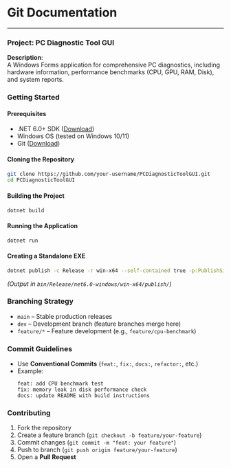# **Git Documentation**  


---


### **Project: PC Diagnostic Tool GUI**  
**Description**:  
A Windows Forms application for comprehensive PC diagnostics, including hardware information, performance benchmarks (CPU, GPU, RAM, Disk), and system reports.  


### **Getting Started**  
#### **Prerequisites**  
- .NET 6.0+ SDK ([Download](https://dotnet.microsoft.com/download))  
- Windows OS (tested on Windows 10/11)  
- Git ([Download](https://git-scm.com/))  

#### **Cloning the Repository**  
```bash
git clone https://github.com/your-username/PCDiagnosticToolGUI.git
cd PCDiagnosticToolGUI
```

#### **Building the Project**  
```bash
dotnet build
```

#### **Running the Application**  
```bash
dotnet run
```

#### **Creating a Standalone EXE**  
```bash
dotnet publish -c Release -r win-x64 --self-contained true -p:PublishSingleFile=true
```
*(Output in `bin/Release/net6.0-windows/win-x64/publish/`)*  

### **Branching Strategy**  
- `main` – Stable production releases  
- `dev` – Development branch (feature branches merge here)  
- `feature/*` – Feature development (e.g., `feature/cpu-benchmark`)  

### **Commit Guidelines**  
- Use **Conventional Commits** (`feat:`, `fix:`, `docs:`, `refactor:`, etc.)  
- Example:  
  ```
  feat: add CPU benchmark test  
  fix: memory leak in disk performance check  
  docs: update README with build instructions  
  ```

### **Contributing**  
1. Fork the repository  
2. Create a feature branch (`git checkout -b feature/your-feature`)  
3. Commit changes (`git commit -m "feat: your feature"`)  
4. Push to branch (`git push origin feature/your-feature`)  
5. Open a **Pull Request**  

